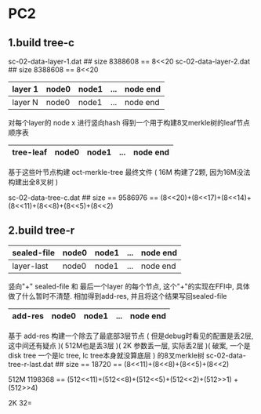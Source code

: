 # PC2

## 1.build tree-c

sc-02-data-layer-1.dat ## size 8388608 == 8<<20
sc-02-data-layer-2.dat ## size 8388608 == 8<<20


| layer  1 | node0 | node1 | ... | node end |
| -------- | ----- | ----- | --- | -------- |
| layer  N | node0 | node1 | ... | node end |

对每个layer的 node x 进行竖向hash
得到一个用于构建8叉merkle树的leaf节点顺序表


| tree-leaf | node0 | node1 | ... | node end |
| --------- | ----- | ----- | --- | -------- |

基于这些叶节点构建  oct-merkle-tree 最终文件 ( 16M 构建了2颗, 因为16M没法构建出全8叉树 )

sc-02-data-tree-c.dat  ## size == 9586976
== (8<<20)+(8<<17)+(8<<14)+(8<<11)+(8<<8)+(8<<5)+(8<<2)

## 2.build tree-r


| sealed-file | node0 | node1 | ... | node end |
| ----------- | ----- | ----- | --- | -------- |
| layer-last  | node0 | node1 | ... | node end |

竖向"+" sealed-file 和 最后一个layer 的每个节点, 这个"+"的实现在FFI中, 具体做了什么暂时不清楚.
相加得到add-res, 并且将这个结果写回sealed-file


| add-res | node0 | node1 | ... | node end |
| ------- | ----- | ----- | --- | -------- |

基于 add-res 构建一个除去了最底部3层节点 ( 但是debug时看见的配置是丢2层, 这中间还有疑点 )( 512M也是丢3层 )( 2K 参数丢一层, 实际丢2层 )( 破案, 一个是disk tree 一个是lc tree, lc tree本身就没算底层 ) 的8叉merkle树
sc-02-data-tree-r-last.dat ## size == 18720
==  (8<<11)+(8<<8)+(8<<5)+(8<<2)

512M  1198368 == (512<<11)+(512<<8)+(512<<5)+(512<<2)+(512>>1) + (512>>4)

2K 32=
